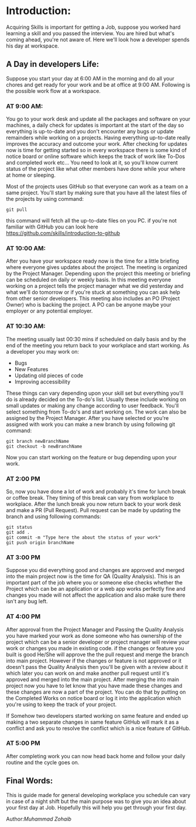 # Introduction:
Acquiring Skills is important for getting a Job, suppose you worked hard learning a skill and you passed the interview.
You are hired but what's coming ahead, you're not aware of.
Here we'll look how a developer spends his day at workspace.

## A Day in developers Life:
Suppose you start your day at 6:00 AM in the morning and do all your chores and get ready for your work and be at office at 9:00 AM.
Following is the possible work flow at a workspace.
### AT 9:00 AM:
You go to your work desk and update all the packages and software on your machines, a daily check for updates is important at the start of the day so everything is up-to-date and you don't encounter any bugs or update remainders while working on a projects.
Having everything up-to-date really improves the accuracy and outcome your work. After checking
for updates now is time for getting started so in every workspace there is some kind of notice board or online software which keeps the track of work like To-Dos and completed work etc...
You need to look at it, so you'll know current status of the project like what other members have done while your where at home or sleeping.

Most of the projects uses GitHub so that everyone can work as a team on a same project. You'll start by making sure that you have all the latest files of the projects by using command:

	git pull

this command will fetch all the up-to-date files on you PC.
if you're not familiar with GitHub you can look here https://github.com/skills/introduction-to-github

### AT 10:00 AM:
After you have your workspace ready now is the time for a little briefing where everyone gives updates about the project. The meeting is organized by the Project Manager. Depending upon the project this meeting or briefing can be scheduled on daily or weekly basis. In this meeting everyone working on a project tells the project manager what we did yesterday and what we'll do tomorrow or if you're stuck at something you can ask help from other senior developers. This meeting also includes an PO (Project Owner) who is backing the project. A PO can be anyone maybe your employer or any potential employer.

### AT 10:30 AM:
The meeting usually last 00:30 mins if scheduled on daily basis and by the end of the meeting you return back to your workplace and start working.
As a developer you may work on:

*  Bugs
* New Features
* Updating old pieces of code
* Improving accessibility

These things can vary depending upon your skill set but everything you'll do is already decided on the To-do's list. Usually these include working on small updates or making any change according to user feedback.
You'll select something from To-do's and start working on. The work can also be assigned by the Project Manager. After you have selected or you're assigned with work you can make a new branch by using following git command:

	git branch newBranchName
	git checkout -b newBranchName

Now you can start working on the feature or bug depending upon your work.

### AT 2:00 PM
So, now you have done a lot of work and probably it's time for lunch break or coffee break. They timing of this break can vary from workplace to workplace. After the lunch break you now return back to your work desk and make a PR (Pull Request). Pull request can be made by updating the branch and using following commands:

	git status
	git add .
	git commit -m "Type here the about the status of your work"
	git push origin branchName


### AT 3:00 PM
Suppose you did everything good and changes are approved and merged into the main project now is the time for QA (Quality Analysis). This is an important part of the job where you or someone else checks whether the Project which can be an application or a web app works perfectly fine and changes you made will not affect the application and also make sure there isn't any bug left.

### AT 4:00 PM
After approval from the Project Manager and Passing the Quality Analysis you have marked your work as done someone who has ownership of the project which can be a senior developer or project manager will review your work or  changes you made in existing code. if the changes or feature you built is good He/She will approve the the pull request and merge the branch into main project. However if the changes or feature is not approved or it doesn't pass the Quality Analysis then you'll be given with a review about it which later you can work on and make another pull request until it's approved and merged into the main project. After merging the into main project now you have to let know that you have made these changes and these changes are now a part of the project. You can do that by putting on the Completed Works on notice board or log it into the application which you're using to keep the track of your project.

If Somehow two developers started working on same feature and ended up making a two separate changes in same feature GitHub will mark it as a conflict and ask you to resolve the conflict which is a nice feature of GitHub.

### AT 5:00 PM
After completing work you can now head back home and follow your daily routine and the cycle goes on.

## Final Words:
This is guide made for general developing workplace you schedule can vary in case of a night shift but the main purpose was to give you an idea about your first day at Job.
Hopefully this will help you get through your first day.

Author:*Muhammad Zohaib*
